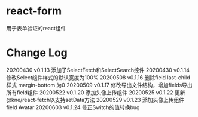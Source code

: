 # react-form
用于表单验证的react组件

# Change Log

20200430 v0.1.13 添加了SelectFetch和SelectSearch控件
20200430 v0.1.14 修改Select组件样式的默认宽度为100%
20200508 v0.1.16 删除field last-child 样式 margin-bottom 为0
20200509 v0.1.17 修改导出文件结构，增加fields导出所有field组件
20200522 v0.1.20 添加头像上传组件
20200525 v0.1.22 更新@kne/react-fetch以支持setData方法
20200529 v0.1.23 添加头像上传组件field Avatar
20200603 v0.1.24 修正Switch的值转换bug